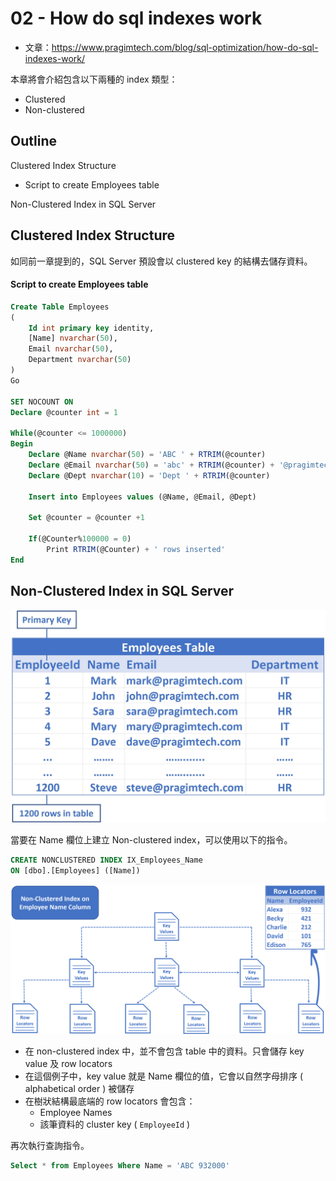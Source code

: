 # 02 - How do sql indexes work
* 文章：https://www.pragimtech.com/blog/sql-optimization/how-do-sql-indexes-work/

本章將會介紹包含以下兩種的 index 類型：
* Clustered
* Non-clustered

## Outline
Clustered Index Structure
  * Script to create Employees table

Non-Clustered Index in SQL Server

## Clustered Index Structure
如同前一章提到的，SQL Server 預設會以 clustered key 的結構去儲存資料。

#### Script to create Employees table
```sql
Create Table Employees
(
	Id int primary key identity,
	[Name] nvarchar(50),
	Email nvarchar(50),
	Department nvarchar(50)
)
Go

SET NOCOUNT ON
Declare @counter int = 1

While(@counter <= 1000000)
Begin
	Declare @Name nvarchar(50) = 'ABC ' + RTRIM(@counter)
	Declare @Email nvarchar(50) = 'abc' + RTRIM(@counter) + '@pragimtech.com'
	Declare @Dept nvarchar(10) = 'Dept ' + RTRIM(@counter)

	Insert into Employees values (@Name, @Email, @Dept)

	Set @counter = @counter +1

	If(@Counter%100000 = 0)
		Print RTRIM(@Counter) + ' rows inserted'
End
```

## Non-Clustered Index in SQL Server
![](/images/sql-opt/2-1.jpg)

當要在 Name 欄位上建立 Non-clustered index，可以使用以下的指令。

```sql
CREATE NONCLUSTERED INDEX IX_Employees_Name
ON [dbo].[Employees] ([Name])
```

![](/images/sql-opt/2-2.png)

* 在 non-clustered index 中，並不會包含 table 中的資料。只會儲存 key value 及 row locators
* 在這個例子中，key value 就是 Name 欄位的值，它會以自然字母排序 ( alphabetical order ) 被儲存
* 在樹狀結構最底端的 row locators 會包含：
  * Employee Names
  * 該筆資料的 cluster key ( `EmployeeId` )

再次執行查詢指令。
```sql
Select * from Employees Where Name = 'ABC 932000'
```
